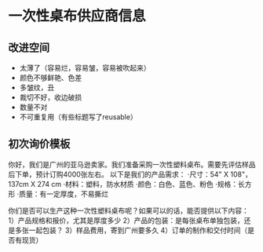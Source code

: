 # 一次性桌布供应商信息
## 改进空间
- 太薄了（容易烂，容易皱，容易被吹起来）
- 颜色不够鲜艳、色差
- 多皱纹，丑
- 裁切不好，收边破损
- 数量不对
- 不可重复用（有些标题写了reusable）

## 初次询价模板
你好，我们是广州的亚马逊卖家。我们准备采购一次性塑料桌布。需要先评估样品后下单，预计订购4000张左右。
以下是我们的产品需求：
·尺寸：54" X 108"，137cm X 274 cm
·材料：塑料，防水材质
·颜色：白色、蓝色、粉色
·规格：长方形
·质量：有一定厚度，不易撕烂

你们是否可以生产这种一次性塑料桌布呢？如果可以的话，能否提供以下内容：
1）产品规格和报价，尤其是厚度多少
2）产品的包装：是每张桌布单独包装，还是多张一起包装？
3）样品费用，寄到广州要多久
4）订单的制作和交付时间（是否有现货）

